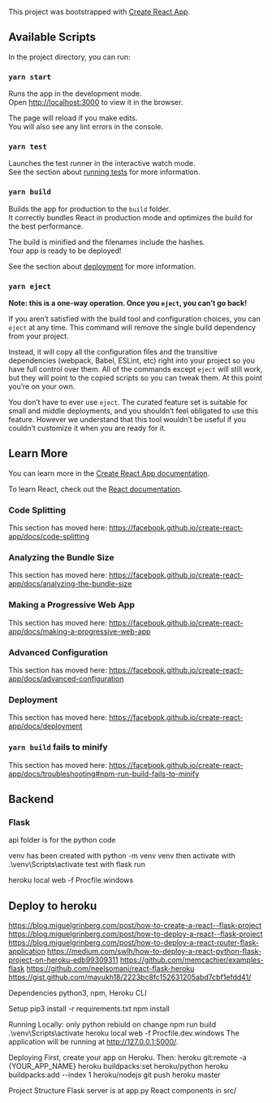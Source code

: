 This project was bootstrapped with [Create React App](https://github.com/facebook/create-react-app).

## Available Scripts

In the project directory, you can run:

### `yarn start`

Runs the app in the development mode.<br />
Open [http://localhost:3000](http://localhost:3000) to view it in the browser.

The page will reload if you make edits.<br />
You will also see any lint errors in the console.

### `yarn test`

Launches the test runner in the interactive watch mode.<br />
See the section about [running tests](https://facebook.github.io/create-react-app/docs/running-tests) for more information.

### `yarn build`

Builds the app for production to the `build` folder.<br />
It correctly bundles React in production mode and optimizes the build for the best performance.

The build is minified and the filenames include the hashes.<br />
Your app is ready to be deployed!

See the section about [deployment](https://facebook.github.io/create-react-app/docs/deployment) for more information.

### `yarn eject`

**Note: this is a one-way operation. Once you `eject`, you can’t go back!**

If you aren’t satisfied with the build tool and configuration choices, you can `eject` at any time. This command will remove the single build dependency from your project.

Instead, it will copy all the configuration files and the transitive dependencies (webpack, Babel, ESLint, etc) right into your project so you have full control over them. All of the commands except `eject` will still work, but they will point to the copied scripts so you can tweak them. At this point you’re on your own.

You don’t have to ever use `eject`. The curated feature set is suitable for small and middle deployments, and you shouldn’t feel obligated to use this feature. However we understand that this tool wouldn’t be useful if you couldn’t customize it when you are ready for it.

## Learn More

You can learn more in the [Create React App documentation](https://facebook.github.io/create-react-app/docs/getting-started).

To learn React, check out the [React documentation](https://reactjs.org/).

### Code Splitting

This section has moved here: https://facebook.github.io/create-react-app/docs/code-splitting

### Analyzing the Bundle Size

This section has moved here: https://facebook.github.io/create-react-app/docs/analyzing-the-bundle-size

### Making a Progressive Web App

This section has moved here: https://facebook.github.io/create-react-app/docs/making-a-progressive-web-app

### Advanced Configuration

This section has moved here: https://facebook.github.io/create-react-app/docs/advanced-configuration

### Deployment

This section has moved here: https://facebook.github.io/create-react-app/docs/deployment

### `yarn build` fails to minify

This section has moved here: https://facebook.github.io/create-react-app/docs/troubleshooting#npm-run-build-fails-to-minify

## Backend
 
### Flask
api folder is for the python code

venv has been created with python -m venv venv
then activate with .\venv\Scripts\activate
test with flask run

heroku local web -f Procfile.windows

## Deploy to heroku
https://blog.miguelgrinberg.com/post/how-to-create-a-react--flask-project
https://blog.miguelgrinberg.com/post/how-to-deploy-a-react--flask-project
https://blog.miguelgrinberg.com/post/how-to-deploy-a-react-router-flask-application
https://medium.com/swlh/how-to-deploy-a-react-python-flask-project-on-heroku-edb99309311
https://github.com/memcachier/examples-flask
https://github.com/neelsomani/react-flask-heroku
https://gist.github.com/mayukh18/2223bc8fc152631205abd7cbf1efdd41/


Dependencies
python3, npm, Heroku CLI

Setup
pip3 install -r requirements.txt
npm install

Running Locally: only python rebiuld on change
npm run build
.\venv\Scripts\activate
heroku local web -f Procfile.dev.windows
The application will be running at http://127.0.0.1:5000/.

Deploying
First, create your app on Heroku. Then:
heroku git:remote -a {YOUR_APP_NAME}
heroku buildpacks:set heroku/python
heroku buildpacks:add --index 1 heroku/nodejs
git push heroku master

Project Structure
Flask server is at app.py
React components in src/